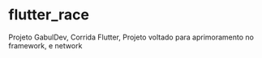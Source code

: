 # flutter_race
Projeto GabulDev, Corrida Flutter, Projeto voltado para aprimoramento no framework, e network
